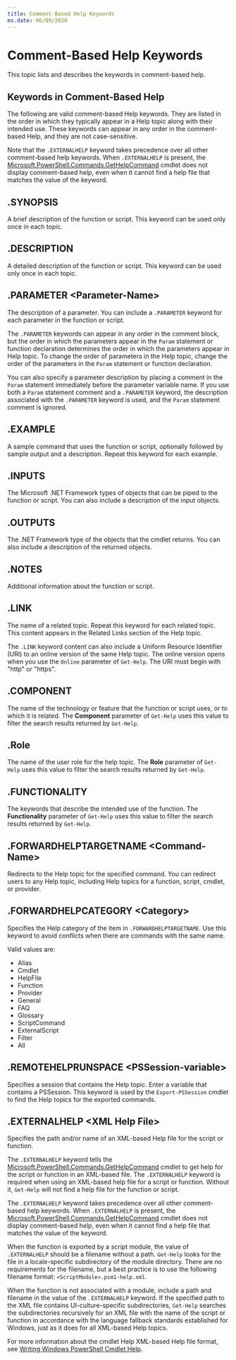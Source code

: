 ```yaml
---
title: Comment-Based Help Keywords
ms.date: 06/09/2020
---
```

# Comment-Based Help Keywords

This topic lists and describes the keywords in comment-based help.

## Keywords in Comment-Based Help

The following are valid comment-based Help keywords. They are listed in the order in which they
typically appear in a Help topic along with their intended use. These keywords can appear in any
order in the comment-based Help, and they are not case-sensitive.

Note that the `.EXTERNALHELP` keyword takes precedence over all other comment-based help keywords.
When `.EXTERNALHELP` is present, the
[Microsoft.PowerShell.Commands.GetHelpCommand](/dotnet/api/Microsoft.PowerShell.Commands.gethelpcommand)
cmdlet does not display comment-based help, even when it cannot find a help file that matches the
value of the keyword.

## .SYNOPSIS

A brief description of the function or script. This keyword can be used only once in each topic.

## .DESCRIPTION

A detailed description of the function or script. This keyword can be used only once in each topic.

## .PARAMETER \<Parameter-Name>

The description of a parameter. You can include a `.PARAMETER` keyword for each parameter in the
function or script.

The `.PARAMETER` keywords can appear in any order in the comment block, but the order in which the
parameters appear in the `Param` statement or function declaration determines the order in which the
parameters appear in Help topic. To change the order of parameters in the Help topic, change the
order of the parameters in the `Param` statement or function declaration.

You can also specify a parameter description by placing a comment in the `Param` statement
immediately before the parameter variable name. If you use both a `Param` statement comment and a
`.PARAMETER` keyword, the description associated with the `.PARAMETER` keyword is used, and the
`Param` statement comment is ignored.

## .EXAMPLE

A sample command that uses the function or script, optionally followed by sample output and a
description. Repeat this keyword for each example.

## .INPUTS

The Microsoft .NET Framework types of objects that can be piped to the function or script. You can
also include a description of the input objects.

## .OUTPUTS

The .NET Framework type of the objects that the cmdlet returns. You can also include a description
of the returned objects.

## .NOTES

Additional information about the function or script.

## .LINK

The name of a related topic. Repeat this keyword for each related topic. This content appears in the
Related Links section of the Help topic.

The `.LINK` keyword content can also include a Uniform Resource Identifier (URI) to an online
version of the same Help topic. The online version opens when you use the `Online` parameter of
`Get-Help`. The URI must begin with "http" or "https".

## .COMPONENT

The name of the technology or feature that the function or script uses, or to which it is related.
The **Component** parameter of `Get-Help` uses this value to filter the search results returned by
`Get-Help`.

## .Role

The name of the user role for the help topic. The **Role** parameter of `Get-Help` uses this value
to filter the search results returned by `Get-Help`.

## .FUNCTIONALITY

The keywords that describe the intended use of the function. The **Functionality** parameter of
`Get-Help` uses this value to filter the search results returned by `Get-Help`.

## .FORWARDHELPTARGETNAME \<Command-Name>

Redirects to the Help topic for the specified command. You can redirect users to any Help topic,
including Help topics for a function, script, cmdlet, or provider.

## .FORWARDHELPCATEGORY \<Category>

Specifies the Help category of the item in `.FORWARDHELPTARGETNAME`. Use this keyword to avoid
conflicts when there are commands with the same name.

Valid values are:

- Alias
- Cmdlet
- HelpFile
- Function
- Provider
- General
- FAQ
- Glossary
- ScriptCommand
- ExternalScript
- Filter
- All

## .REMOTEHELPRUNSPACE \<PSSession-variable>

Specifies a session that contains the Help topic. Enter a variable that contains a PSSession. This
keyword is used by the `Export-PSSession` cmdlet to find the Help topics for the exported commands.

## .EXTERNALHELP \<XML Help File>

Specifies the path and/or name of an XML-based Help file for the script or function.

The `.EXTERNALHELP` keyword tells the
[Microsoft.PowerShell.Commands.GetHelpCommand](/dotnet/api/Microsoft.PowerShell.Commands.gethelpcommand)
cmdlet to get help for the script or function in an XML-based file. The `.EXTERNALHELP` keyword is
required when using an XML-based help file for a script or function. Without it, `Get-Help` will not
find a help file for the function or script.

The `.EXTERNALHELP` keyword takes precedence over all other comment-based help keywords. When
`.EXTERNALHELP` is present, the
[Microsoft.PowerShell.Commands.GetHelpCommand](/dotnet/api/Microsoft.PowerShell.Commands.gethelpcommand)
cmdlet does not display comment-based help, even when it cannot find a help file that matches the
value of the keyword.

When the function is exported by a script module, the value of `.EXTERNALHELP` should be a filename
without a path. `Get-Help` looks for the file in a locale-specific subdirectory of the module
directory. There are no requirements for the filename, but a best practice is to use the following
filename format: `<ScriptModule>.psm1-help.xml`.

When the function is not associated with a module, include a path and filename in the value of the
`.EXTERNALHELP` keyword. If the specified path to the XML file contains UI-culture-specific
subdirectories, `Get-Help` searches the subdirectories recursively for an XML file with the name of
the script or function in accordance with the language fallback standards established for Windows,
just as it does for all XML-based Help topics.

For more information about the cmdlet Help XML-based Help file format, see
[Writing Windows PowerShell Cmdlet Help](./writing-help-for-windows-powershell-cmdlets.md).
